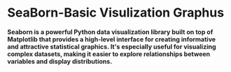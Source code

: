 # SeaBorn-Basic Visulization Graphus

**Seaborn is a powerful Python data visualization library built on top of Matplotlib that provides a high-level interface for creating informative and attractive statistical graphics. It's especially useful for visualizing complex datasets, making it easier to explore relationships between variables and display distributions.**

